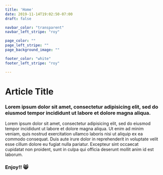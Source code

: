 ```yaml
---
title: 'Home'
date: 2019-11-14T19:02:50-07:00
draft: false

navbar_color: "transparent"
navbar_left_stripe: "roy"

page_color: ""
page_left_stripe: ""
page_background_image: ""

footer_color: "white"
footer_left_stripe: "roy"

---
```




# Article Title

### Lorem ipsum dolor sit amet, consectetur adipisicing elit, sed do eiusmod tempor incididunt ut labore et dolore magna aliqua.


 Lorem ipsum dolor sit amet, consectetur adipisicing elit, sed do eiusmod tempor incididunt ut labore et dolore magna aliqua. Ut enim ad minim veniam, quis nostrud exercitation ullamco laboris nisi ut aliquip ex ea commodo consequat. Duis aute irure dolor in reprehenderit in voluptate velit esse cillum dolore eu fugiat nulla pariatur. Excepteur sint occaecat cupidatat non proident, sunt in culpa qui officia deserunt mollit anim id est laborum.

### Enjoy!! 😸
